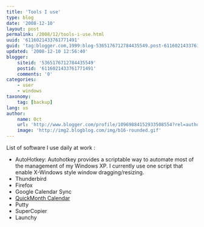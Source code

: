 ```yaml
---
title: 'Tools I use'
type: blog
date: '2008-12-10'
layout: post
permalink: /2008/12/tools-i-use.html
uuid: '6116021433761771491'
guid: 'tag:blogger.com,1999:blog-5365176712784435549.post-6116021433761771491'
updated: '2008-12-10 12:56:40'
blogger:
    siteid: '5365176712784435549'
    postid: '6116021433761771491'
    comments: '0'
categories:
    - user
    - windows
taxonomy:
    tag: [backup]
lang: us
author:
    name: Oct
    url: 'http://www.blogger.com/profile/10969884152933508554?rel=author'
    image: 'http://img2.blogblog.com/img/b16-rounded.gif'
---
```


List of software I use daily at work :


- AutoHotkey: Autohotkey provides a scriptable way to automate most of the management of my Windows XP. I currently use one script that enable X-Windows style window dragging/resizing.
- Thunderbird
- Firefox
- Google Calendar Sync
- [QuickMonth Calendar](http://www.codedawn.com/quickmonth-calendar.php)
- Putty
- SuperCopier
- Launchy
